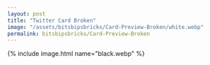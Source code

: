 ```yaml
---
layout: post
title: "Twitter Card Broken"
image: "/assets/bitsbipsbricks/Card-Preview-Broken/white.webp"
permalink: bitsbipsbricks/Card-Preview-Broken
---
```


{% include image.html 
  name="black.webp" 
%}

